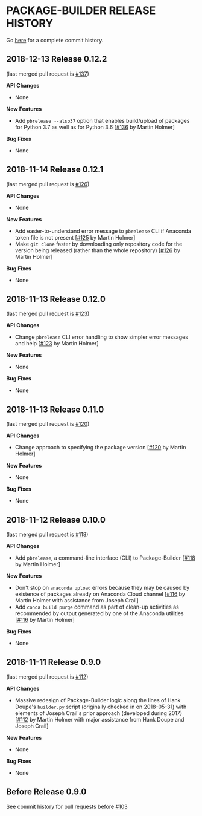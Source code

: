 PACKAGE-BUILDER RELEASE HISTORY
===============================
Go [here](https://github.com/PSLmodels~/Package-Builder/pulls?q=is%3Apr+is%3Aclosed)
for a complete commit history.


2018-12-13 Release 0.12.2
-------------------------
(last merged pull request is
[#137](https://github.com/PSLmodels/Package-Builder/pull/137))

**API Changes**
- None

**New Features**
- Add `pbrelease --also37` option that enables build/upload of packages for Python 3.7 as well as for Python 3.6
  [[#136](https://github.com/PSLmodels/Package-Builder/pull/136)
  by Martin Holmer]

**Bug Fixes**
- None


2018-11-14 Release 0.12.1
-------------------------
(last merged pull request is
[#126](https://github.com/PSLmodels/Package-Builder/pull/126))

**API Changes**
- None

**New Features**
- Add easier-to-understand error message to `pbrelease` CLI if Anaconda token file is not present
  [[#125](https://github.com/PSLmodels/Package-Builder/pull/125)
  by Martin Holmer]
- Make `git clone` faster by downloading only repository code for the version being released (rather than the whole repository)
  [[#126](https://github.com/PSLmodels/Package-Builder/pull/126)
  by Martin Holmer]

**Bug Fixes**
- None


2018-11-13 Release 0.12.0
-------------------------
(last merged pull request is
[#123](https://github.com/PSLmodels/Package-Builder/pull/123))

**API Changes**
- Change `pbrelease` CLI error handling to show simpler error messages and help
  [[#123](https://github.com/PSLmodels/Package-Builder/pull/123)
  by Martin Holmer]

**New Features**
- None

**Bug Fixes**
- None


2018-11-13 Release 0.11.0
-------------------------
(last merged pull request is
[#120](https://github.com/PSLmodels/Package-Builder/pull/120))

**API Changes**
- Change approach to specifying the package version
  [[#120](https://github.com/PSLmodels/Package-Builder/pull/120)
  by Martin Holmer]

**New Features**
- None

**Bug Fixes**
- None


2018-11-12 Release 0.10.0
-------------------------
(last merged pull request is
[#118](https://github.com/PSLmodels/Package-Builder/pull/118))

**API Changes**
- Add `pbrelease`, a command-line interface (CLI) to Package-Builder
  [[#118](https://github.com/PSLmodels/Package-Builder/pull/118)
  by Martin Holmer]

**New Features**
- Don't stop on `anaconda upload` errors because they may be caused by existence of packages already on Anaconda Cloud channel
  [[#116](https://github.com/PSLmodels/Package-Builder/pull/116)
  by Martin Holmer with assistance from Joseph Crail]
- Add `conda build purge` command as part of clean-up activities as recommended by output generated by one of the Anaconda utilities
  [[#116](https://github.com/PSLmodels/Package-Builder/pull/116)
  by Martin Holmer]

**Bug Fixes**
- None


2018-11-11 Release 0.9.0
------------------------
(last merged pull request is
[#112](https://github.com/PSLmodels/Package-Builder/pull/112))

**API Changes**
- Massive redesign of Package-Builder logic along the lines of Hank Doupe's
  `builder.py` script (originally checked in on 2018-05-31) with elements of
  Joseph Crail's prior approach (developed during 2017)
  [[#112](https://github.com/PSLmodels/Package-Builder/pull/112)
  by Martin Holmer with major assistance from Hank Doupe and Joseph Crail]

**New Features**
- None

**Bug Fixes**
- None


Before Release 0.9.0
--------------------
See commit history for pull requests before
[#103](https://github.com/PSLmodels/Package-Builder/pull/103)
